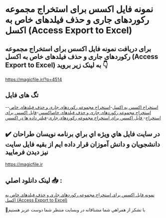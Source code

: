 # نمونه فایل اکسس برای استخراج مجموعه رکوردهای جاری و حذف فیلدهای خاص به اکسل (Access Export to Excel)

## برای دریافت نمونه فایل اکسس برای استخراج مجموعه رکوردهای جاری و حذف فیلدهای خاص به اکسل (Access Export to Excel) به لینک زیر بروید 👇

https://magicfile.ir/?p=4514

## تگ های فایل

-[استخراج اکسس به اکسل](https://magicfile.ir/product/access-export-to-excel/)-[استخراج مجموعه رکوردهای جاری و حذف فیلدهای خاص](https://magicfile.ir/product/access-export-to-excel/)-[استخراج مجموعه رکوردهای جاری و حذف فیلدهای خاصاکسس](https://magicfile.ir/product/access-export-to-excel/)-[فایل اکسس برای استخراج](https://magicfile.ir/product/access-export-to-excel/)-[ فایل اکسس برای استخراج مجموعه رکوردهای جاری](https://magicfile.ir/product/access-export-to-excel/)-[فیلتر داده ها در اکسس](https://magicfile.ir/product/access-export-to-excel/)

## ✔️ در سايت فايل هاي ويژه اي براي برنامه نويسان طراحان دانشجويان و دانش آموزان قرار داده ايم از بقيه فايل سايت نيز ديدن فرماييد

https://magicfile.ir


## لينک دانلود اصلي 📥 :

[نمونه فایل اکسس برای استخراج مجموعه رکوردهای جاری و حذف فیلدهای خاص به اکسل (Access Export to Excel)](https://magicfile.ir/product/access-export-to-excel/) 


🙏با تشکر از همراهي شما مشتاقانه در وبسایت منتظر شما دوست عزیز هستیم

